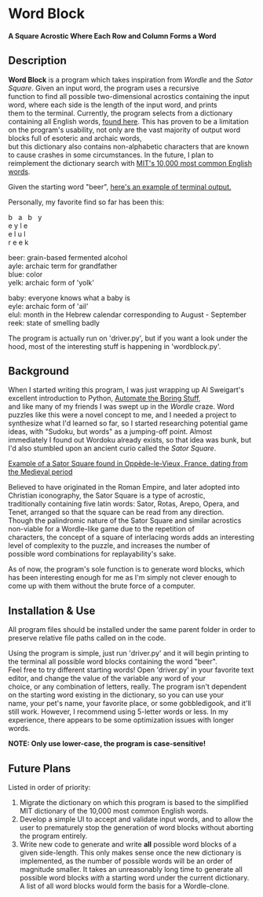 # **Word Block**
#### A Square Acrostic Where Each Row and Column Forms a Word

Description
------
**Word Block** is a program which takes inspiration from *Wordle* and the *Sator Square*. Given an input word, the program uses a recursive  
function to find all possible two-dimensional acrostics containing the input word, where each side is the length of the input word, and prints  
them to the terminal. Currently, the program selects from a dictionary containing all English words, [found here](https://www.bragitoff.com/2016/03/english-dictionary-in-csv-format/).
This has proven to be a limitation on the program's usability, not only are the vast majority of output word blocks full of esoteric and archaic words,  
but this dictionary also contains non-alphabetic characters that are known to cause crashes in some circumstances. In the future, I plan to  
reimplement the dictionary search with [MIT's 10,000 most common English words](https://www.mit.edu/~ecprice/wordlist.10000).  

Given the starting word "beer", [here's an example of terminal output.](images/driver_output.jpg)  

Personally, my favorite find so far has been this:  

b &nbsp; a &nbsp; b &nbsp; y  
e   y   l   e  
e   l   u   l  
r   e   e   k  

beer: grain-based fermented alcohol  
ayle: archaic term for grandfather  
blue: color  
yelk: archaic form of 'yolk'  

baby: everyone knows what a baby is  
eyle: archaic form of 'ail'  
elul: month in the Hebrew calendar corresponding to August - September  
reek: state of smelling badly  

The program is actually run on 'driver.py', but if you want a look under the hood, most of the interesting stuff is happening in 'wordblock.py'.

Background
------
When I started writing this program, I was just wrapping up Al Sweigart's excellent introduction to Python, [Automate the Boring Stuff](https://automatetheboringstuff.com),  
and like many of my friends I was swept up in the *Wordle* craze. Word puzzles like this were a novel concept to me, and I needed a project to  
synthesize what I'd learned so far, so I started researching potential game ideas, with "Sudoku, but words" as a jumping-off point. Almost  
immediately I found out Wordoku already exists, so that idea was bunk, but I'd also stumbled upon an ancient curio called the *Sator Square*. 

[Example of a Sator Square found in  Oppède-le-Vieux, France, dating from the Medieval period](images/sator_square.jpg)

Believed to have originated in the Roman Empire, and later adopted into Christian iconography, the Sator Square is a type of acrostic,  
traditionally containing five latin words: Sator, Rotas, Arepo, Opera, and Tenet, arranged so that the square can be read from any direction.  
Though the palindromic nature of the Sator Square and similar acrostics non-viable for a Wordle-like game due to the repetition of  
characters, the concept of a square of interlacing words adds an interesting level of complexity to the puzzle, and increases the number of  
possible word combinations for replayability's sake.  

As of now, the program's sole function is to generate word blocks, which has been interesting enough for me as I'm simply not clever enough to come up with them without the brute force of a computer.


Installation & Use
------
All program files should be installed under the same parent folder in order to preserve relative file paths called on in the code.

Using the program is simple, just run 'driver.py' and it will begin printing to the terminal all possible word blocks containing the word "beer".  
Feel free to try different starting words! Open 'driver.py' in your favorite text editor, and change the value of the variable any word of your  
choice, or any combination of letters, really. The program isn't dependent on the starting word existing in the dictionary, so you can use your  
name, your pet's name, your favorite place, or some gobbledigook, and it'll still work. However, I recommend using 5-letter words or less. In my  
experience, there appears to be some optimization issues with longer words.  

**NOTE: Only use lower-case, the program is case-sensitive!**  


Future Plans
------
Listed in order of priority:
1. Migrate the dictionary on which this program is based to the simplified MIT dictionary of the 10,000 most common English words.
2. Develop a simple UI to accept and validate input words, and to allow the user to prematurely stop the generation of word blocks without aborting the program entirely.
3. Write new code to generate and write **all** possible word blocks of a given side-length. This only makes sense once the new dictionary is implemented, as the number of possible words will be an order of magnitude smaller. It takes an unreasonably long time to generate all possible word blocks *with* a starting word under the current dictionary. A list of all word blocks would form the basis for a Wordle-clone.
